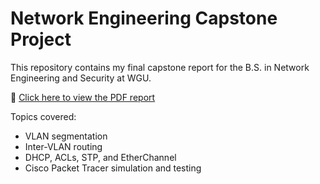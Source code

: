 # Network Engineering Capstone Project

This repository contains my final capstone report for the B.S. in Network Engineering and Security at WGU.

📄 [Click here to view the PDF report](Luis_Capstone_Report.pdf)

Topics covered:
- VLAN segmentation
- Inter-VLAN routing
- DHCP, ACLs, STP, and EtherChannel
- Cisco Packet Tracer simulation and testing
